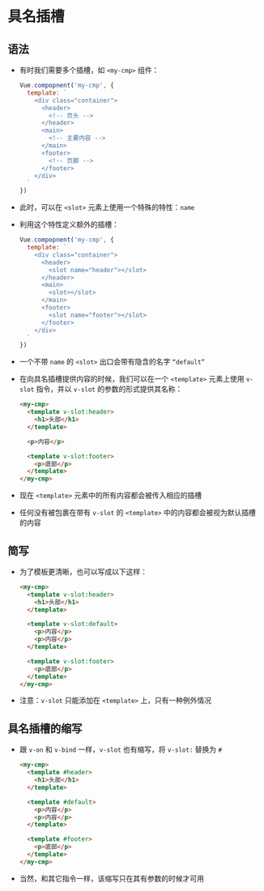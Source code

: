 # 具名插槽

## 语法

+ 有时我们需要多个插槽，如 `<my-cmp>` 组件：

  ```js
  Vue.compopnent('my-cmp', {
    template: `
      <div class="container">
        <header>
          <!-- 页头 -->
        </header>
        <main>
          <!-- 主要内容 -->
        </main>
        <footer>
          <!-- 页脚 -->
        </footer>
      </div>
    `
  })
  ```

+ 此时，可以在 `<slot>` 元素上使用一个特殊的特性：`name`

+ 利用这个特性定义额外的插槽：

  ```js
  Vue.compopnent('my-cmp', {
    template: `
      <div class="container">
        <header>
          <slot name="header"></slot>
        </header>
        <main>
          <slot></slot>
        </main>
        <footer>
          <slot name="footer"></slot>
        </footer>
      </div>
    `
  })
  ```

+ 一个不带 `name` 的 `<slot>` 出口会带有隐含的名字 `“default”`

+ 在向具名插槽提供内容的时候，我们可以在一个 `<template>` 元素上使用 `v-slot` 指令，并以 `v-slot` 的参数的形式提供其名称：

  ```html
  <my-cmp>
    <template v-slot:header>
      <h1>头部</h1>
    </template>

    <p>内容</p>

    <template v-slot:footer>
      <p>底部</p>
    </template>
  </my-cmp>
  ```

+ 现在 `<template>` 元素中的所有内容都会被传入相应的插槽

+ 任何没有被包裹在带有 `v-slot` 的 `<template>` 中的内容都会被视为默认插槽的内容

## 简写

+ 为了模板更清晰，也可以写成以下这样：

  ```html
  <my-cmp>
    <template v-slot:header>
      <h1>头部</h1>
    </template>

    <template v-slot:default>
      <p>内容</p>
      <p>内容</p>
    </template>

    <template v-slot:footer>
      <p>底部</p>
    </template>
  </my-cmp>
  ```

+ 注意：`v-slot` 只能添加在 `<template>` 上，只有一种例外情况

## 具名插槽的缩写

+ 跟 `v-on` 和 `v-bind` 一样，`v-slot` 也有缩写，将 `v-slot:` 替换为 `#`

  ```html
  <my-cmp>
    <template #header>
      <h1>头部</h1>
    </template>

    <template #default>
      <p>内容</p>
      <p>内容</p>
    </template>

    <template #footer>
      <p>底部</p>
    </template>
  </my-cmp>
  ```

+ 当然，和其它指令一样，该缩写只在其有参数的时候才可用
